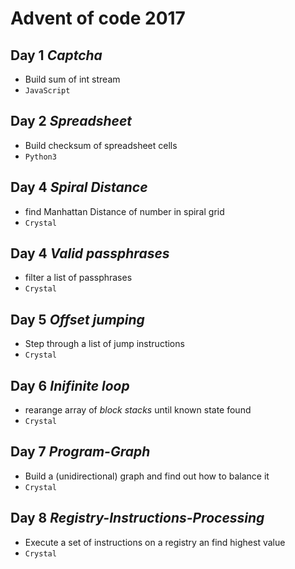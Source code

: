 # Advent of code 2017

## Day 1 *Captcha*

- Build sum of int stream 
- `JavaScript`

## Day 2 *Spreadsheet*

- Build checksum of spreadsheet cells
- `Python3`

## Day 4 *Spiral Distance*

- find Manhattan Distance of number in spiral grid
- `Crystal`

## Day 4 *Valid passphrases*

- filter a list of passphrases
- `Crystal`

## Day 5 *Offset jumping*

- Step through a list of jump instructions
- `Crystal`

## Day 6 *Inifinite loop*

- rearange array of *block stacks* until known state found
- `Crystal`

## Day 7 *Program-Graph*

- Build a (unidirectional) graph and find out how to balance it
- `Crystal`

## Day 8 *Registry-Instructions-Processing*

- Execute a set of instructions on a registry an find highest value
- `Crystal`